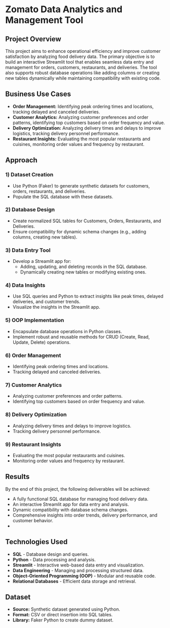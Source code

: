 # Zomato Data Analytics and Management Tool

## Project Overview
This project aims to enhance operational efficiency and improve customer satisfaction by analyzing food delivery data. The primary objective is to build an interactive Streamlit tool that enables seamless data entry and management for orders, customers, restaurants, and deliveries. The tool also supports robust database operations like adding columns or creating new tables dynamically while maintaining compatibility with existing code.

## Business Use Cases
- **Order Management:** Identifying peak ordering times and locations, tracking delayed and canceled deliveries.
- **Customer Analytics:** Analyzing customer preferences and order patterns, identifying top customers based on order frequency and value.
- **Delivery Optimization:** Analyzing delivery times and delays to improve logistics, tracking delivery personnel performance.
- **Restaurant Insights:** Evaluating the most popular restaurants and cuisines, monitoring order values and frequency by restaurant.

## Approach
### 1) Dataset Creation
- Use Python (Faker) to generate synthetic datasets for customers, orders, restaurants, and deliveries.
- Populate the SQL database with these datasets.

### 2) Database Design
- Create normalized SQL tables for Customers, Orders, Restaurants, and Deliveries.
- Ensure compatibility for dynamic schema changes (e.g., adding columns, creating new tables).

### 3) Data Entry Tool
- Develop a Streamlit app for:
  - Adding, updating, and deleting records in the SQL database.
  - Dynamically creating new tables or modifying existing ones.

### 4) Data Insights
- Use SQL queries and Python to extract insights like peak times, delayed deliveries, and customer trends.
- Visualize the insights in the Streamlit app.

### 5) OOP Implementation
- Encapsulate database operations in Python classes.
- Implement robust and reusable methods for CRUD (Create, Read, Update, Delete) operations.

### 6) Order Management
- Identifying peak ordering times and locations.
- Tracking delayed and canceled deliveries.

### 7) Customer Analytics
- Analyzing customer preferences and order patterns.
- Identifying top customers based on order frequency and value.

### 8) Delivery Optimization
- Analyzing delivery times and delays to improve logistics.
- Tracking delivery personnel performance.

### 9) Restaurant Insights
- Evaluating the most popular restaurants and cuisines.
- Monitoring order values and frequency by restaurant.

## Results
By the end of this project, the following deliverables will be achieved:
- A fully functional SQL database for managing food delivery data.
- An interactive Streamlit app for data entry and analysis.
- Dynamic compatibility with database schema changes.
- Comprehensive insights into order trends, delivery performance, and customer behavior.
- 
## Technologies Used
- **SQL** - Database design and queries.
- **Python** - Data processing and analysis.
- **Streamlit** - Interactive web-based data entry and visualization.
- **Data Engineering** - Managing and processing structured data.
- **Object-Oriented Programming (OOP)** - Modular and reusable code.
- **Relational Databases** - Efficient data storage and retrieval.

## Dataset
- **Source:** Synthetic dataset generated using Python.
- **Format:** CSV or direct insertion into SQL tables.
- **Library:** Faker Python to create dummy dataset.


